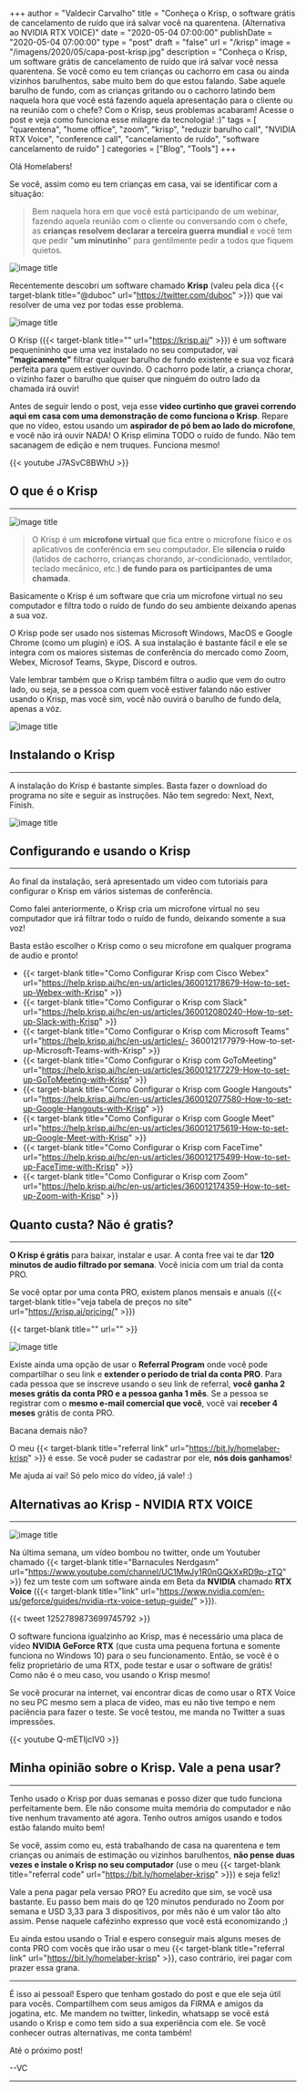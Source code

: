 +++
author = "Valdecir Carvalho"
title = "Conheça o Krisp, o software grátis de cancelamento de ruído que irá salvar você na quarentena. (Alternativa ao NVIDIA RTX VOICE)"
date = "2020-05-04 07:00:00"
publishDate = "2020-05-04 07:00:00"
type = "post"
draft = "false"
url = "/krisp"
image = "/imagens/2020/05/capa-post-krisp.jpg"
description = "Conheça o Krisp, um software grátis de cancelamento de ruído que irá salvar você nessa quarentena. Se você como eu tem crianças ou cachorro em casa ou ainda vizinhos barulhentos, sabe muito bem do que estou falando. Sabe aquele barulho de fundo, com as crianças gritando ou o cachorro latindo bem naquela hora que você está fazendo aquela apresentação para o cliente ou na reunião com o chefe? Com o Krisp, seus problemas acabaram! Acesse o post e veja como funciona esse milagre da tecnologia! :)"
tags = [
    "quarentena",
    "home office",
    "zoom",
	"krisp",
    "reduzir barulho call",
    "NVIDIA RTX Voice",
    "conference call",
    "cancelamento de ruído",
    "software cancelamento de ruído"
]
categories = ["Blog", "Tools"]
+++


Olá Homelabers!

Se você, assim como eu tem crianças em casa, vai se identificar com a situação: 

> Bem naquela hora em que você está participando de um webinar, fazendo aquela reunião com o cliente ou conversando com o chefe, as **crianças resolvem declarar a terceira guerra mundial** e você tem que pedir "**um minutinho**" para gentilmente pedir a todos que fiquem quietos. 

![image title](/imagens/2020/05/loud-noises.gif)

Recentemente descobri um software chamado **Krisp** (valeu pela dica {{< target-blank title="@duboc" url="https://twitter.com/duboc" >}}) que vai resolver de uma vez por todas esse problema.

![image title](/imagens/2020/05/como-funciona-o-krisp-1.svg)

O Krisp ({{< target-blank title="" url="https://krisp.ai/" >}}) é um software pequenininho que uma vez instalado no seu computador, vai **"magicamente"** filtrar qualquer barulho de fundo existente e sua voz ficará perfeita para quem estiver ouvindo. O cachorro pode latir, a criança chorar, o vizinho fazer o barulho que quiser que ninguém do outro lado da chamada irá ouvir!

Antes de seguir lendo o post, veja esse **video curtinho que gravei correndo aqui em casa com uma demonstração de como funciona o Krisp**.
Repare que no vídeo, estou usando um **aspirador de pó bem ao lado do microfone**, e você não irá ouvir NADA! O Krisp elimina TODO o ruído de fundo.
Não tem sacanagem de edição e nem truques. Funciona mesmo!

{{< youtube J7ASvC8BWhU >}}



## O que é o Krisp
----

![image title](/imagens/2020/05/krisp-300x220.png)

> O Krisp é um **microfone virtual** que fica entre o microfone físico e os aplicativos de conferência em seu computador. Ele **silencia o ruído** (latidos de cachorro, crianças chorando, ar-condicionado, ventilador, teclado mecânico, etc.) **de fundo para os participantes de uma chamada**.

Basicamente o Krisp é um software que cria um microfone virtual no seu computador e filtra todo o ruído de fundo do seu ambiente deixando apenas a sua voz.

O Krisp pode ser usado nos sistemas Microsoft Windows, MacOS e Google Chrome (como um plugin) e iOS. A sua instalação é bastante fácil e ele se integra com os maiores sistemas de conferência do mercado como Zoom, Webex, Microsof Teams, Skype, Discord e outros.

Vale lembrar também que o Krisp também filtra o audio que vem do outro lado, ou seja, se a pessoa com quem você estiver falando não estiver usando o Krisp, mas você sim, você não ouvirá o barulho de fundo dela, apenas a vóz.

![image title](/imagens/2020/05/como-funciona-o-krisp-2.svg)

## Instalando o Krisp
----
A instalação do Krisp é bastante simples. Basta fazer o download do programa no site e seguir as instruções. Não tem segredo: Next, Next, Finish.

![image title](/imagens/2020/05/como-instalar-krisp.gif)

## Configurando e usando o Krisp
----

Ao final da instalação, será apresentado um video com tutoriais para configurar o Krisp em vários sistemas de conferência.

Como falei anteriormente, o Krisp cria um microfone virtual no seu computador que irá filtrar todo o ruído de fundo, deixando somente a sua voz!

Basta estão escolher o Krisp como o seu microfone em qualquer programa de audio e pronto!

- {{< target-blank title="Como Configurar Krisp com Cisco Webex" url="https://help.krisp.ai/hc/en-us/articles/360012178679-How-to-set-up-Webex-with-Krisp" >}}
- {{< target-blank title="Como Configurar o Krisp com Slack" url="https://help.krisp.ai/hc/en-us/articles/360012080240-How-to-set-up-Slack-with-Krisp" >}}
- {{< target-blank title="Como Configurar o Krisp com Microsoft Teams" url="https://help.krisp.ai/hc/en-us/articles/- 360012177979-How-to-set-up-Microsoft-Teams-with-Krisp" >}}
- {{< target-blank title="Como Configurar o Krisp com GoToMeeting" url="https://help.krisp.ai/hc/en-us/articles/360012177279-How-to-set-up-GoToMeeting-with-Krisp" >}}
- {{< target-blank title="Como Configurar o Krisp com Google Hangouts" url="https://help.krisp.ai/hc/en-us/articles/360012077580-How-to-set-up-Google-Hangouts-with-Krisp" >}}
- {{< target-blank title="Como Configurar o Krisp com Google Meet" url="https://help.krisp.ai/hc/en-us/articles/360012175619-How-to-set-up-Google-Meet-with-Krisp" >}}
- {{< target-blank title="Como Configurar o Krisp com FaceTime" url="https://help.krisp.ai/hc/en-us/articles/360012175499-How-to-set-up-FaceTime-with-Krisp" >}}
- {{< target-blank title="Como Configurar o Krisp com Zoom" url="https://help.krisp.ai/hc/en-us/articles/360012174359-How-to-set-up-Zoom-with-Krisp" >}}

## Quanto custa? Não é gratis? 
----
**O Krisp é grátis** para baixar, instalar e usar. A conta free vai te dar **120 minutos de audio filtrado por semana**. Você inicia com um trial da conta PRO.

Se você optar por uma conta PRO, existem planos mensais e anuais ({{< target-blank title="veja tabela de preços no site" url="https://krisp.ai/pricing/" >}}) 

{{< target-blank title="" url="" >}}

![image title](/imagens/2020/05/krisp-prices-and-plans.png)

Existe ainda uma opção de usar o **Referral Program** onde você pode compartilhar o seu link e **extender o periodo de trial da conta PRO**.
Para cada pessoa que se inscreve usando o seu link de referral, **você ganha 2 meses grátis da conta PRO e a pessoa ganha 1 mês**. Se a pessoa se registrar com o **mesmo e-mail comercial que você**, você vai **receber 4 meses** grátis de conta PRO.

Bacana demais não? 

O meu {{< target-blank title="referral link" url="https://bit.ly/homelaber-krisp" >}} é esse. Se você puder se cadastrar por ele, **nós dois ganhamos**!

Me ajuda ai vai! Só pelo mico do vídeo, já vale! :)

## Alternativas ao Krisp - NVIDIA RTX VOICE
----

![image title](/imagens/2020/05/nvidia-rtx-voice.jpg)

Na última semana, um vídeo bombou no twitter, onde um Youtuber chamado {{< target-blank title="Barnacules Nerdgasm" url="https://www.youtube.com/channel/UC1MwJy1R0nGQkXxRD9p-zTQ" >}} fez um teste com um software ainda em Beta da **NVIDIA** chamado **RTX Voice** ({{< target-blank title="link" url="https://www.nvidia.com/en-us/geforce/guides/nvidia-rtx-voice-setup-guide/" >}}).

{{< tweet 1252789873699745792 >}}




O software funciona igualzinho ao Krisp, mas é necessário uma placa de vídeo **NVIDIA GeForce RTX** (que custa uma pequena fortuna e somente funciona no Windows 10) para o seu funcionamento. Então, se você é o feliz proprietário de uma RTX, pode testar e usar o software de grátis! Como não é o meu caso, vou usando o Krisp mesmo!

Se você procurar na internet, vai encontrar dicas de como usar o RTX Voice no seu PC mesmo sem a placa de video, mas eu não tive tempo e nem paciência para fazer o teste. Se você testou, me manda no Twitter a suas impressões.

{{< youtube Q-mETIjcIV0 >}}

## Minha opinião sobre o Krisp. Vale a pena usar? 
----

Tenho usado o Krisp por duas semanas e posso dizer que tudo funciona perfeitamente bem. Ele não consome muita memória do computador e não tive nenhum travamento até agora. Tenho outros amigos usando e todos estão falando muito bem!

Se você, assim como eu, está trabalhando de casa na quarentena e tem crianças ou animais de estimação ou vizinhos barulhentos, **não pense duas vezes e instale o Krisp no seu computador** (use o meu {{< target-blank title="referral code" url="https://bit.ly/homelaber-krisp" >}}) e seja feliz!

Vale a pena pagar pela versao PRO? Eu acredito que sim, se você usa bastante. Eu passo bem mais do qe 120 minutos pendurado no Zoom por semana e USD 3,33 para 3 dispositivos, por mês não é um valor tão alto assim. Pense naquele cafézinho expresso que você está economizando ;) 

Eu ainda estou usando o Trial e espero conseguir mais alguns meses de conta PRO com vocês que irão usar o meu {{< target-blank title="referral link" url="https://bit.ly/homelaber-krisp" >}}, caso contrário, irei pagar com prazer essa grana. 

----

É isso ai pessoal! Espero que tenham gostado do post e que ele seja útil para vocês. Compartilhem com seus amigos da FIRMA e amigos da jogatina, etc. 
Me mandem no twitter, linkedin, whatsapp se você está usando o Krisp e como tem sido a sua experiência com ele. Se você conhecer outras alternativas, me conta também!

Até o próximo post!

--VC

----